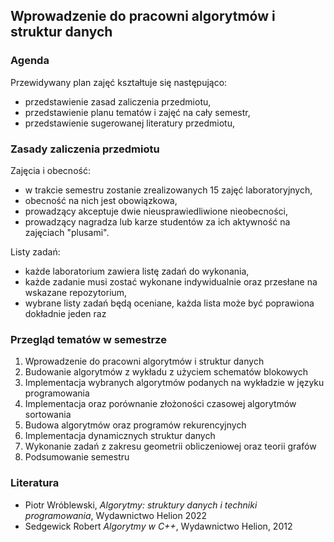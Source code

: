 ## Wprowadzenie do pracowni algorytmów i struktur danych

### Agenda
Przewidywany plan zajęć kształtuje się następująco:
* przedstawienie zasad zaliczenia przedmiotu,
* przedstawienie planu tematów i zajęć na cały semestr,
* przedstawienie sugerowanej literatury przedmiotu,

### Zasady zaliczenia przedmiotu
Zajęcia i obecność:
* w trakcie semestru zostanie zrealizowanych 15 zajęć laboratoryjnych,
* obecność na nich jest obowiązkowa,
* prowadzący akceptuje dwie nieusprawiedliwione nieobecności,
* prowadzący nagradza lub karze studentów za ich aktywność na zajęciach "plusami".

Listy zadań:
* każde laboratorium zawiera listę zadań do wykonania,
* każde zadanie musi zostać wykonane indywidualnie oraz przesłane na wskazane repozytorium,
* wybrane listy zadań będą oceniane, każda lista może być poprawiona dokładnie jeden raz

### Przegląd tematów w semestrze
1. Wprowadzenie do pracowni algorytmów i struktur danych
1. Budowanie algorytmów z wykładu z użyciem schematów blokowych
1. Implementacja wybranych algorytmów podanych na wykładzie w języku programowania
1. Implementacja oraz porównanie złożoności czasowej algorytmów sortowania
1. Budowa algorytmów oraz programów rekurencyjnych
1. Implementacja dynamicznych struktur danych
1. Wykonanie zadań z zakresu geometrii obliczeniowej oraz teorii grafów
1. Podsumowanie semestru

### Literatura
* Piotr Wróblewski, *Algorytmy: struktury danych i techniki programowania*, Wydawnictwo Helion 2022
* Sedgewick Robert *Algorytmy w C++*, Wydawnictwo Helion, 2012

